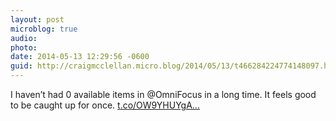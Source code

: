 ```yaml
---
layout: post
microblog: true
audio: 
photo: 
date: 2014-05-13 12:29:56 -0600
guid: http://craigmcclellan.micro.blog/2014/05/13/t466284224774148097.html
---
```

I haven’t had 0 available items in @OmniFocus in a long time. It feels good to be caught up for once. [t.co/OW9YHUYgA...](http://t.co/OW9YHUYgAq)
